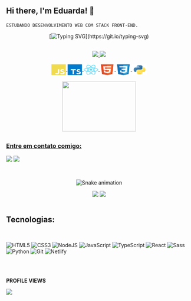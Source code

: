 ## Hi there, I'm Eduarda! 👋
	
	
	ESTUDANDO DESENVOLVIMENTO WEB COM STACK FRONT-END.


<div align="center">
  
[![Typing SVG](https://readme-typing-svg.herokuapp.com?font=Poppins&size=18&color=5BA3E0&center=true&vCenter=falso&multiline=true&lines=Falar+%C3%A9+f%C3%A1cil%2C;Mostre-me+o+c%C3%B3digo.)](https://git.io/typing-svg)

</div>
</br>

<div align="center">
  <a href="https://github.com/MariaE-duarda">
   <img height="170em" src="https://github-readme-stats.vercel.app/api?username=MariaE-duarda&show_icons=true&theme=react&include_all_commits=true&count_private=true"/>
  <img height="170em" src="https://github-readme-stats.vercel.app/api/top-langs/?username=MariaE-duarda&layout=compact&langs_count=8&theme=react"/>
</div>

<div  align="center"> 
  <div style="display: inline_block"><br>
  <img align="center" alt="Rafa-Js" height="30" width="40" src="https://raw.githubusercontent.com/devicons/devicon/master/icons/javascript/javascript-plain.svg">
  <img align="center" alt="Rafa-Ts" height="30" width="40" src="https://raw.githubusercontent.com/devicons/devicon/master/icons/typescript/typescript-plain.svg">
  <img align="center" alt="Rafa-React" height="30" width="40" src="https://raw.githubusercontent.com/devicons/devicon/master/icons/react/react-original.svg">
  <img align="center" alt="Rafa-HTML" height="30" width="40" src="https://raw.githubusercontent.com/devicons/devicon/master/icons/html5/html5-original.svg">
  <img align="center" alt="Rafa-CSS" height="30" width="40" src="https://raw.githubusercontent.com/devicons/devicon/master/icons/css3/css3-original.svg">
  <img align="center" alt="Rafa-Python" height="30" width="40" src="https://raw.githubusercontent.com/devicons/devicon/master/icons/python/python-original.svg">
  </div>
  <br>
  <img align="center" width="200" height="135" src="https://media1.tenor.com/images/e9307108d3a596d167ac5feb283887ea/tenor.gif?itemid=14290086">
  
</div>

  ##

### Entre em contato comigo: 
  <a href = "mailto:eduardafreire115@gmail.com"><img src="https://img.shields.io/badge/-Gmail-%23333?style=for-the-badge&logo=gmail&logoColor=white" target="_blank"></a>
    <a href="https://www.linkedin.com/in/maria-eduarda-d-218822219//" target="_blank"><img src="https://img.shields.io/badge/-LinkedIn-%230077B5?style=for-the-badge&logo=linkedin&logoColor=white" target="_blank"></a>
    
<br>
  
<div align="center">
  
  ![Snake animation](https://github.com/MariaE-duarda/MariaE-duarda/blob/output/github-contribution-grid-snake.svg)
  </div>
  
<div align="center">
  <img height=200 src="https://uploads.spiritfanfiction.com/historias/capas/202001/sem-abracos-quentinhos-pro-lele-18305880-100220200020.gif">
  <img height=200 src="https://data.whicdn.com/images/113536005/original.gif">
  </div>
	
<br>
  
  ## Tecnologias: 
	
<br>

  ![HTML5](https://img.shields.io/badge/HTML5-E34F26?style=for-the-badge&logo=html5&logoColor=white)
  ![CSS3](https://img.shields.io/badge/CSS3-1572B6?style=for-the-badge&logo=css3&logoColor=white)
  ![NodeJS](https://img.shields.io/badge/Node.js-43853D?style=for-the-badge&logo=node.js&logoColor=white)
  ![JavaScript](https://img.shields.io/badge/JavaScript-F7DF1E?style=for-the-badge&logo=javascript&logoColor=black)
  ![TypeScript](https://img.shields.io/badge/TypeScript-007ACC?style=for-the-badge&logo=typescript&logoColor=white)
  ![React](https://img.shields.io/badge/React_Native-20232A?style=for-the-badge&logo=react&logoColor=61DAFB) 
  ![Sass](https://img.shields.io/badge/Sass-CC6699?style=for-the-badge&logo=sass&logoColor=white)
  ![Python](https://img.shields.io/badge/Python-3776AB?style=for-the-badge&logo=python&logoColor=white)
  ![Git](https://img.shields.io/badge/Git-E34F26?style=for-the-badge&logo=git&logoColor=white)
  ![Netlify](https://img.shields.io/badge/Netlify-00C7B7?style=for-the-badge&logo=netlify&logoColor=white)
  
<br>
<br> 
	

<p align="center">

 __PROFILE VIEWS__  <br>
 
<img height="16px" src="https://profile-counter.glitch.me/MariaE-duarda/count.svg" />

</p>
